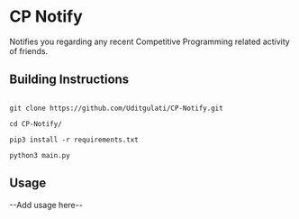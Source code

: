 # CP Notify

Notifies you regarding any recent Competitive Programming related activity of friends. 

## Building Instructions

```

git clone https://github.com/Uditgulati/CP-Notify.git

cd CP-Notify/

pip3 install -r requirements.txt

python3 main.py

```

## Usage

--Add usage here--